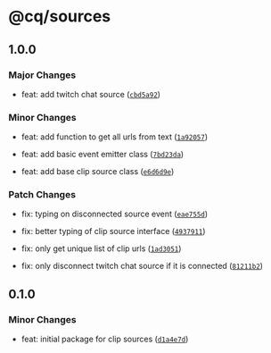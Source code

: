 # @cq/sources

## 1.0.0

### Major Changes

- feat: add twitch chat source ([`cbd5a92`](https://github.com/jordanshatford/clip-queue/commit/cbd5a922c5e29f06f2c9cdcc512975ff39dd31b4))

### Minor Changes

- feat: add function to get all urls from text ([`1a92057`](https://github.com/jordanshatford/clip-queue/commit/1a920573cf96cb32542078ba0ad96684d21a63a8))

- feat: add basic event emitter class ([`7bd23da`](https://github.com/jordanshatford/clip-queue/commit/7bd23da6e1f7fd79318f3287609637027bd91588))

- feat: add base clip source class ([`e6d6d9e`](https://github.com/jordanshatford/clip-queue/commit/e6d6d9e9a991b7fc49ef581ec71f50ccae28ad21))

### Patch Changes

- fix: typing on disconnected source event ([`eae755d`](https://github.com/jordanshatford/clip-queue/commit/eae755d581a03621089bee7f4be3d1d2e7ad5a71))

- fix: better typing of clip source interface ([`4937911`](https://github.com/jordanshatford/clip-queue/commit/4937911fb66a0ddbcf7b4698457099a50e8ed500))

- fix: only get unique list of clip urls ([`1ad3051`](https://github.com/jordanshatford/clip-queue/commit/1ad30518f1cd6ef3770694d53eb0561e7bca54fe))

- fix: only disconnect twitch chat source if it is connected ([`81211b2`](https://github.com/jordanshatford/clip-queue/commit/81211b2a6d9d07b5e6f9ff3f3ed3d2ce67569d95))

## 0.1.0

### Minor Changes

- feat: initial package for clip sources ([`d1a4e7d`](https://github.com/jordanshatford/clip-queue/commit/d1a4e7df609f8a77ed53b2cf774edefb5c659550))

